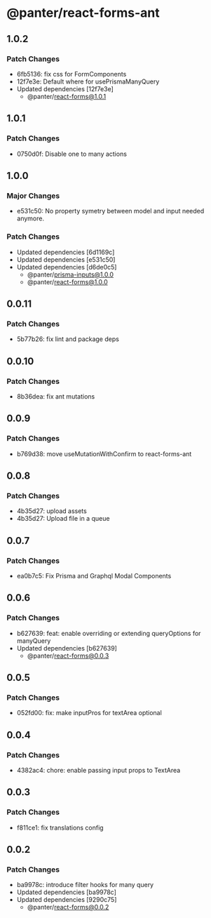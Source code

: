 # @panter/react-forms-ant

## 1.0.2

### Patch Changes

- 6fb5136: fix css for FormComponents
- 12f7e3e: Default where for usePrismaManyQuery
- Updated dependencies [12f7e3e]
  - @panter/react-forms@1.0.1

## 1.0.1

### Patch Changes

- 0750d0f: Disable one to many actions

## 1.0.0

### Major Changes

- e531c50: No property symetry between model and input needed anymore.

### Patch Changes

- Updated dependencies [6d1169c]
- Updated dependencies [e531c50]
- Updated dependencies [d6de0c5]
  - @panter/prisma-inputs@1.0.0
  - @panter/react-forms@1.0.0

## 0.0.11

### Patch Changes

- 5b77b26: fix lint and package deps

## 0.0.10

### Patch Changes

- 8b36dea: fix ant mutations

## 0.0.9

### Patch Changes

- b769d38: move useMutationWithConfirm to react-forms-ant

## 0.0.8

### Patch Changes

- 4b35d27: upload assets
- 4b35d27: Upload file in a queue

## 0.0.7

### Patch Changes

- ea0b7c5: Fix Prisma and Graphql Modal Components

## 0.0.6

### Patch Changes

- b627639: feat: enable overriding or extending queryOptions for manyQuery
- Updated dependencies [b627639]
  - @panter/react-forms@0.0.3

## 0.0.5

### Patch Changes

- 052fd00: fix: make inputPros for textArea optional

## 0.0.4

### Patch Changes

- 4382ac4: chore: enable passing input props to TextArea

## 0.0.3

### Patch Changes

- f811ce1: fix translations config

## 0.0.2

### Patch Changes

- ba9978c: introduce filter hooks for many query
- Updated dependencies [ba9978c]
- Updated dependencies [9290c75]
  - @panter/react-forms@0.0.2
